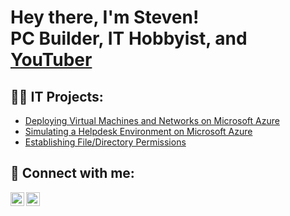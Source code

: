 <h1>Hey there, I'm Steven! <br/>PC Builder, IT Hobbyist, and <a href="https://www.youtube.com/@ITWithSteven">YouTuber</a></h1>

<h2>👨‍💻 IT Projects:</h2>

- [Deploying Virtual Machines and Networks on Microsoft Azure](https://github.com/StevenManausa/Azure/blob/main/README.md)
- [Simulating a Helpdesk Environment on Microsoft Azure](https://github.com/StevenManausa/VMs-vs.-VPNs/blob/main/README.md)
- [Establishing File/Directory Permissions](https://github.com/StevenManausa/Establishing-Permissions/blob/main/README.md)

<h2> 🤳 Connect with me:</h2>

[<img align="left" width="22px" src="https://www.svgrepo.com/download/13671/youtube.svg" />][youtube]
[<img align="left" alt="StevenManausa | LinkedIn" width="22px" src="https://www.svgrepo.com/show/110195/linkedin.svg" />][linkedin]

[youtube]: https://www.youtube.com/@ITWithSteven
[linkedin]: https://linkedin.com/in/stevenmanausa

<!--
**joshmadakor1/joshmadakor1** is a ✨ _special_ ✨ repository because its `README.md` (this file) appears on your GitHub profile.

Here are some ideas to get you started:

- 🔭 I’m currently working on ...
- 🌱 I’m currently learning ...
- 👯 I’m looking to collaborate on ...
- 🤔 I’m looking for help with ...
- 💬 Ask me about ...
- 📫 How to reach me: ...
- 😄 Pronouns: ...
- ⚡ Fun fact: ...
-->
